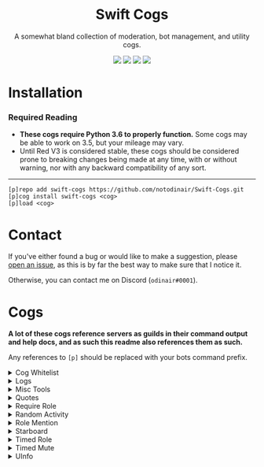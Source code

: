 <h1 align="center">Swift Cogs</h1>
<p align="center">A somewhat bland collection of moderation, bot management, and utility cogs.</p>
<p align="center">
  <a href="https://circleci.com/gh/notodinair/Swift-Cogs"><img src="https://circleci.com/gh/notodinair/Swift-Cogs.svg?style=svg" /></a>
  <a href="https://python.org/"><img src="https://img.shields.io/badge/Python-3.6-red.svg?style=flat-square" /></a>
  <a href="https://github.com/Cog-Creators/Red-DiscordBot"><img src="https://img.shields.io/badge/Red--DiscordBot-3.0.0-blue.svg?style=flat-square" /></a>
  <a href="http://makeapullrequest.com"><img src="https://img.shields.io/badge/PRs-welcome-green.svg?style=flat-square" /></a>
</p>

# Installation

### Required Reading

- **These cogs require Python 3.6 to properly function.** Some cogs may be able to work on 3.5, but your mileage may vary.
- Until Red V3 is considered stable, these cogs should be considered prone to breaking changes being made at any time, with or without warning, nor with any backward compatibility of any sort.

----

```
[p]repo add swift-cogs https://github.com/notodinair/Swift-Cogs.git
[p]cog install swift-cogs <cog>
[p]load <cog>
```

# Contact

If you've either found a bug or would like to make a suggestion, please [open an issue](https://github.com/notodinair/Swift-Cogs/issues/new),
as this is by far the best way to make sure that I notice it.

Otherwise, you can contact me on Discord (`odinair#0001`).

# Cogs

**A lot of these cogs reference servers as guilds in their command output and help docs,
and as such this readme also references them as such.**

Any references to `[p]` should be replaced with your bots command prefix.

<details>
<summary>Cog Whitelist</summary>

Restricts specific cogs to guilds that have been whitelisted by the bot owner.

Note that the bot owner and co-owners *always bypass this cog's checks*, regardless of a guilds whitelist status.

#### To install

```
[p]cog install swift-cogs cogwhitelist
[p]load cogwhitelist
```

#### Requirements

- None

#### Additional Notes

- None
</details>

<details>
<summary>Logs</summary>

Log anything and everything that may happen in your guild.

#### To install

```
[p]cog install swift-cogs logs
[p]load logs
```

#### Requirements

- None

#### Additional Notes

- None
</details>

<details>
<summary>Misc Tools</summary>

Various quick and dirty utilities.

This is mostly useful if you're either making a cog, or for advanced server moderation/administration.
Otherwise, this cog may be entirely useless to you.

#### To install

```
[p]cog install swift-cogs misctools
[p]load misctools
```

#### Requirements

- None

#### Additional Notes

- None
</details>

<details>
<summary>Quotes</summary>

Save and retrieve quotes. Quotes also support author attribution, and editing the content post-creation.

#### To install

```
[p]cog install swift-cogs quotes
[p]load quotes
```

#### Requirements

- None

#### Additional Notes

- None
</details>

<details>
<summary>Require Role</summary>

Require members to have one of (or the lack of) any roles out of a set list to use the bot's commands in a guild.

#### To install

```
[p]cog install swift-cogs requirerole
[p]load requirerole
```

#### Requirements

- None

#### Additional Notes

- None
</details>

<details>
<summary>Random Activity</summary>

Randomly change your bots activity status on a set delay to one in a set list of statuses, which support placeholders. 

#### To install

```
[p]cog install swift-cogs rndactivity
[p]load rndactivity
```

#### Requirements

- None

#### Additional Notes

- This cog creates a timer that runs on the configured loop delay
</details>

<details>
<summary>Role Mention</summary>

Mention configurable roles on demand.
This can be helpful if you have roles which you don't want everyone to be able to mention,
but still need to mention from time to time.

#### To install

```
[p]cog install swift-cogs rolemention
[p]load rolemention
```

#### Requirements

- None

#### Additional Notes

- None
</details>

<details>
<summary>Starboard</summary>

Send messages to a per-guild starboard channel, via means of reacting with :star:

#### To install

```
[p]cog install swift-cogs starboard
[p]load starboard
```

#### Requirements

- None

#### Additional Notes

- Your bot *must* be able to read message history, otherwise this cog will silently fail to work with no proper explanation given.
- This cog creates a message update task for each guild the bot is present in that has a starboard channel setup
- This cog may use a fair amount of memory on larger bots, due to the various internal caches
</details>

<details>
<summary>Timed Role</summary>

Adds one or more roles to a member for a set amount of time

#### To install

```
[p]cog install swift-cogs timedrole
[p]load timedrole
```

#### Requirements

- None

#### Additional Notes

- This cog creates two individual timers that both run once every 3 minutes
</details>

<details>
<summary>Timed Mute</summary>

Mute a member for a set amount of time, with integration for the core Red modlog.

#### To install

```
[p]cog install swift-cogs timedmute
[p]load timedmute
```

#### Requirements

- `Timed Role` cog

#### Additional Notes

- None
</details>

<details>
<summary>UInfo</summary>

Yet another variation on `[p]userinfo`

#### To install

```
[p]cog install swift-cogs uinfo
[p]load uinfo
```

#### Requirements

- None

#### Additional Notes

- None
</details>
